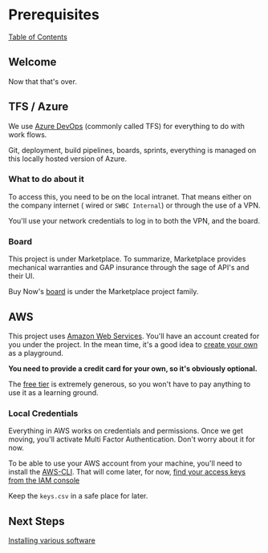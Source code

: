 # Prerequisites

[Table of Contents](../README.md)

## Welcome

Now that that's over.

## TFS / Azure

We use [Azure DevOps](https://azure.microsoft.com/en-us/services/devops/) (commonly called TFS) for everything to do with work flows.

Git, deployment, build pipelines, boards, sprints, everything is managed on this locally hosted version of Azure.

### What to do about it

To access this, you need to be on the local intranet. That means either on the company internet ( wired or `SWBC Internal`) or through the use of a VPN.

You'll use your network credentials to log in to both the VPN, and the board.

### Board

This project is under Marketplace. To summarize, Marketplace provides mechanical warranties and GAP insurance through the sage of API's and their UI.

Buy Now's [board](http://p-apptfsalm1:8080/tfs/AppDevScrum/Marketplace/_boards/board/t/BuyNow%20Team/Backlog%20items) is under the Marketplace project family.

## AWS

This project uses [Amazon Web Services](https://aws.amazon.com/). You'll have an account created for you under the project. In the mean time, it's a good idea to [create your own](https://portal.aws.amazon.com/billing/signup?nc2=h_ct&src=default&redirect_url=https%3A%2F%2Faws.amazon.com%2Fregistration-confirmation#/start) as a playground.

__You need to provide a credit card for your own, so it's obviously optional.__

The [free tier](https://aws.amazon.com/free/?all-free-tier.sort-by=item.additionalFields.SortRank&all-free-tier.sort-order=asc) is extremely generous, so you won't have to pay anything to use it as a learning ground.

### Local Credentials

Everything in AWS works on credentials and permissions. Once we get moving, you'll activate Multi Factor Authentication. Don't worry about it for now.

To be able to use your AWS account from your machine, you'll need to install the [AWS-CLI](https://docs.aws.amazon.com/cli/latest/userguide/cli-chap-welcome.html). That will come later, for now, [find your access keys from the IAM console](https://docs.aws.amazon.com/IAM/latest/UserGuide/id_credentials_access-keys.html)

Keep the `keys.csv` in a safe place for later.


## Next Steps

[Installing various software](./requirements.md)